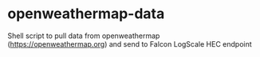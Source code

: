 # openweathermap-data
Shell script to pull data from openweathermap (https://openweathermap.org) and send to Falcon LogScale HEC endpoint
